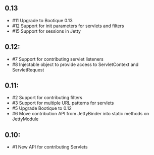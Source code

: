 ## 0.13

* #11 Upgrade to Bootique 0.13
* #12 Support for init parameters for servlets and filters
* #15 Support for sessions in Jetty

## 0.12:

* #7 Support for contributing servlet listeners
* #8 Injectable object to provide access to ServletContext and ServletRequest

## 0.11:

* #2 Support for contributing filters
* #3 Support for multiple URL patterns for servlets
* #5 Upgrade Bootique to 0.12
* #6 Move contribution API from JettyBinder into static methods on JettyModule
 
## 0.10:

* #1 New API for contributing Servlets
